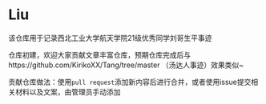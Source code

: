 # Liu
该仓库用于记录西北工业大学航天学院21级优秀同学刘哥生平事迹

仓库初建，欢迎大家贡献文章丰富仓库，预期仓库完成后与https://github.com/KirikoXX/Tang/tree/master   （汤达人事迹）效果类似~

贡献仓库做法：使用`pull request`添加新内容后进行合并，或者使用issue提交相关材料以及文案，由管理员手动添加
